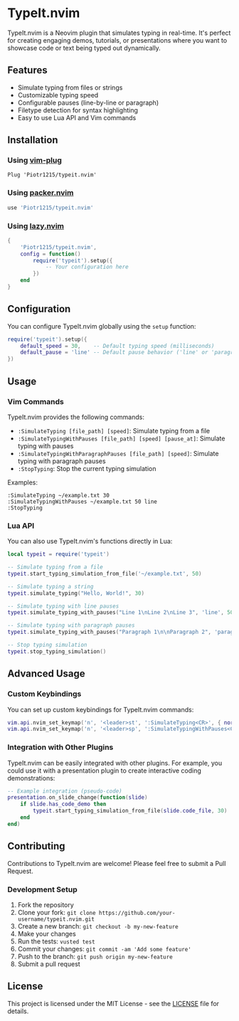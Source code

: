# TypeIt.nvim

TypeIt.nvim is a Neovim plugin that simulates typing in real-time. It's perfect for creating engaging demos, tutorials, or presentations where you want to showcase code or text being typed out dynamically.

## Features

- Simulate typing from files or strings
- Customizable typing speed
- Configurable pauses (line-by-line or paragraph)
- Filetype detection for syntax highlighting
- Easy to use Lua API and Vim commands

## Installation

### Using [vim-plug](https://github.com/junegunn/vim-plug)

```vim
Plug 'Piotr1215/typeit.nvim'
```

### Using [packer.nvim](https://github.com/wbthomason/packer.nvim)

```lua
use 'Piotr1215/typeit.nvim'
```

### Using [lazy.nvim](https://github.com/folke/lazy.nvim)

```lua
{
    'Piotr1215/typeit.nvim',
    config = function()
        require('typeit').setup({
            -- Your configuration here
        })
    end
}
```

## Configuration

You can configure TypeIt.nvim globally using the `setup` function:

```lua
require('typeit').setup({
    default_speed = 30,    -- Default typing speed (milliseconds)
    default_pause = 'line' -- Default pause behavior ('line' or 'paragraph')
})
```

## Usage

### Vim Commands

TypeIt.nvim provides the following commands:

- `:SimulateTyping [file_path] [speed]`: Simulate typing from a file
- `:SimulateTypingWithPauses [file_path] [speed] [pause_at]`: Simulate typing with pauses
- `:SimulateTypingWithParagraphPauses [file_path] [speed]`: Simulate typing with paragraph pauses
- `:StopTyping`: Stop the current typing simulation

Examples:
```vim
:SimulateTyping ~/example.txt 30
:SimulateTypingWithPauses ~/example.txt 50 line
:StopTyping
```

### Lua API

You can also use TypeIt.nvim's functions directly in Lua:

```lua
local typeit = require('typeit')

-- Simulate typing from a file
typeit.start_typing_simulation_from_file('~/example.txt', 50)

-- Simulate typing a string
typeit.simulate_typing("Hello, World!", 30)

-- Simulate typing with line pauses
typeit.simulate_typing_with_pauses("Line 1\nLine 2\nLine 3", 'line', 50)

-- Simulate typing with paragraph pauses
typeit.simulate_typing_with_pauses("Paragraph 1\n\nParagraph 2", 'paragraph', 50)

-- Stop typing simulation
typeit.stop_typing_simulation()
```

## Advanced Usage

### Custom Keybindings

You can set up custom keybindings for TypeIt.nvim commands:

```lua
vim.api.nvim_set_keymap('n', '<leader>st', ':SimulateTyping<CR>', { noremap = true, silent = true })
vim.api.nvim_set_keymap('n', '<leader>sp', ':SimulateTypingWithPauses<CR>', { noremap = true, silent = true })
```

### Integration with Other Plugins

TypeIt.nvim can be easily integrated with other plugins. For example, you could use it with a presentation plugin to create interactive coding demonstrations:

```lua
-- Example integration (pseudo-code)
presentation.on_slide_change(function(slide)
    if slide.has_code_demo then
        typeit.start_typing_simulation_from_file(slide.code_file, 30)
    end
end)
```

## Contributing

Contributions to TypeIt.nvim are welcome! Please feel free to submit a Pull Request.

### Development Setup

1. Fork the repository
2. Clone your fork: `git clone https://github.com/your-username/typeit.nvim.git`
3. Create a new branch: `git checkout -b my-new-feature`
4. Make your changes
5. Run the tests: `vusted test`
6. Commit your changes: `git commit -am 'Add some feature'`
7. Push to the branch: `git push origin my-new-feature`
8. Submit a pull request

## License

This project is licensed under the MIT License - see the [LICENSE](LICENSE) file for details.
